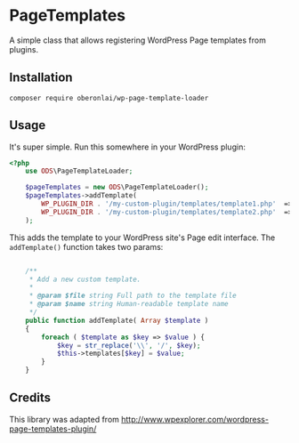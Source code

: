 # PageTemplates
A simple class that allows registering WordPress Page templates from plugins.

## Installation
```
composer require oberonlai/wp-page-template-loader
```

## Usage

It's super simple. Run this somewhere in your WordPress plugin:

```php
<?php
    use ODS\PageTemplateLoader;

    $pageTemplates = new ODS\PageTemplateLoader();
    $pageTemplates->addTemplate(
        WP_PLUGIN_DIR . '/my-custom-plugin/templates/template1.php'  => 'templateName1',
        WP_PLUGIN_DIR . '/my-custom-plugin/templates/template2.php'  => 'templateName2',
    );
```

This adds the template to your WordPress site's Page edit interface.
The ``addTemplate()`` function takes two params:

```php

    /**
     * Add a new custom template.
     *
     * @param $file string Full path to the template file
     * @param $name string Human-readable template name
     */
    public function addTemplate( Array $template )
    {
        foreach ( $template as $key => $value ) {
            $key = str_replace('\\', '/', $key);
            $this->templates[$key] = $value;
        }
    }
```
## Credits
This library was adapted from http://www.wpexplorer.com/wordpress-page-templates-plugin/
